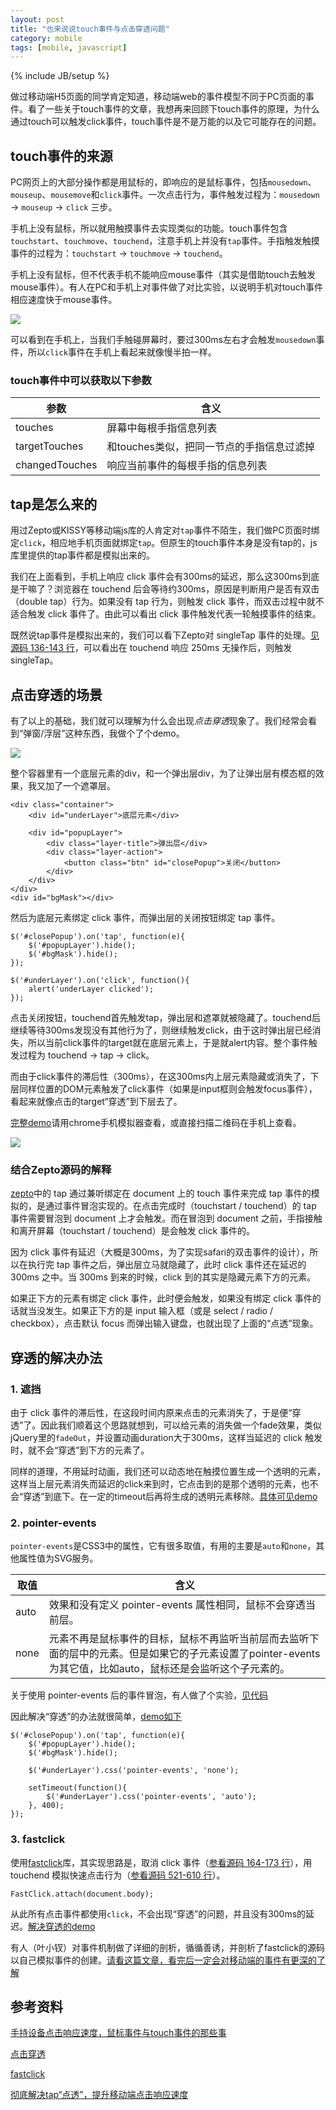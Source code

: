 ```yaml
---
layout: post
title: "也来说说touch事件与点击穿透问题"
category: mobile
tags: [mobile, javascript]
---
```

{% include JB/setup %}

做过移动端H5页面的同学肯定知道，移动端web的事件模型不同于PC页面的事件。看了一些关于touch事件的文章，我想再来回顾下touch事件的原理，为什么通过touch可以触发click事件，touch事件是不是万能的以及它可能存在的问题。

<!-- break -->

touch事件的来源
---------------
PC网页上的大部分操作都是用鼠标的，即响应的是鼠标事件，包括`mousedown`、`mouseup`、`mousemove`和`click`事件。一次点击行为，事件触发过程为：`mousedown` -> `mouseup` -> `click` 三步。

手机上没有鼠标，所以就用触摸事件去实现类似的功能。touch事件包含`touchstart`、`touchmove`、`touchend`，注意手机上并没有`tap`事件。手指触发触摸事件的过程为：`touchstart` -> `touchmove` -> `touchend`。

手机上没有鼠标，但不代表手机不能响应mouse事件（其实是借助touch去触发mouse事件）。有人在PC和手机上对事件做了对比实验，以说明手机对touch事件相应速度快于mouse事件。

<img src="http://images.cnitblog.com/blog/294743/201310/19161138-7c39b72bc6c048738962c042d1df766f.png" style="max-width: 609px;">

可以看到在手机上，当我们手触碰屏幕时，要过300ms左右才会触发`mousedown`事件，所以`click`事件在手机上看起来就像慢半拍一样。

### touch事件中可以获取以下参数

| 参数 | 含义 |
|-----|-----|
| touches | 屏幕中每根手指信息列表 |
| targetTouches | 和touches类似，把同一节点的手指信息过滤掉 |
| changedTouches | 响应当前事件的每根手指的信息列表 |



tap是怎么来的
-------------
用过Zepto或KISSY等移动端js库的人肯定对`tap`事件不陌生，我们做PC页面时绑定`click`，相应地手机页面就绑定`tap`。但原生的touch事件本身是没有tap的，js库里提供的tap事件都是模拟出来的。

我们在上面看到，手机上响应 click 事件会有300ms的延迟，那么这300ms到底是干嘛了？浏览器在 touchend 后会等待约300ms，原因是判断用户是否有双击（double tap）行为。如果没有 tap 行为，则触发 click 事件，而双击过程中就不适合触发 click 事件了。由此可以看出 click 事件触发代表一轮触摸事件的结束。

既然说tap事件是模拟出来的，我们可以看下Zepto对 singleTap 事件的处理。[见源码 136-143 行](https://github.com/madrobby/zepto/blob/master/src/touch.js#L136-L143)，可以看出在 touchend 响应 250ms 无操作后，则触发singleTap。



点击穿透的场景
-------------
有了以上的基础，我们就可以理解为什么会出现*点击穿透*现象了。我们经常会看到“弹窗/浮层”这种东西，我做个了个demo。

<img src="/assets/captures/20151004_01.jpg" style="max-width: 313px;">

整个容器里有一个底层元素的div，和一个弹出层div，为了让弹出层有模态框的效果，我又加了一个遮罩层。

	<div class="container">
		<div id="underLayer">底层元素</div>

		<div id="popupLayer">
			<div class="layer-title">弹出层</div>
			<div class="layer-action">
				<button class="btn" id="closePopup">关闭</button>
			</div>
		</div>
	</div>
	<div id="bgMask"></div>

然后为底层元素绑定 click 事件，而弹出层的关闭按钮绑定 tap 事件。

	$('#closePopup').on('tap', function(e){
		$('#popupLayer').hide();
		$('#bgMask').hide();
	});

	$('#underLayer').on('click', function(){
		alert('underLayer clicked');
	});

点击关闭按钮，touchend首先触发tap，弹出层和遮罩就被隐藏了。touchend后继续等待300ms发现没有其他行为了，则继续触发click，由于这时弹出层已经消失，所以当前click事件的target就在底层元素上，于是就alert内容。整个事件触发过程为 touchend -> tap -> click。

而由于click事件的滞后性（300ms），在这300ms内上层元素隐藏或消失了，下层同样位置的DOM元素触发了click事件（如果是input框则会触发focus事件），看起来就像点击的target“穿透”到下层去了。

[完整demo](/demo/touch-event/problem.html)请用chrome手机模拟器查看，或直接扫描二维码在手机上查看。

<img src="/assets/captures/20151004_02.png" style="max-width: 173px;">


### 结合Zepto源码的解释

[zepto](https://github.com/madrobby/zepto/blob/master/src/touch.js)中的 tap 通过兼听绑定在 document 上的 touch 事件来完成 tap 事件的模拟的，是通过事件冒泡实现的。在点击完成时（touchstart / touchend）的 tap 事件需要冒泡到 document 上才会触发。而在冒泡到 document 之前，手指接触和离开屏幕（touchstart / touchend）是会触发 click 事件的。

因为 click 事件有延迟（大概是300ms，为了实现safari的双击事件的设计），所以在执行完 tap 事件之后，弹出层立马就隐藏了，此时 click 事件还在延迟的 300ms 之中。当 300ms 到来的时候，click 到的其实是隐藏元素下方的元素。

如果正下方的元素有绑定 click 事件，此时便会触发，如果没有绑定 click 事件的话就当没发生。如果正下方的是 input 输入框（或是 select / radio / checkbox），点击默认 focus 而弹出输入键盘，也就出现了上面的“点透”现象。



穿透的解决办法
-------------

### 1. 遮挡 ###

由于 click 事件的滞后性，在这段时间内原来点击的元素消失了，于是便“穿透”了。因此我们顺着这个思路就想到，可以给元素的消失做一个fade效果，类似jQuery里的`fadeOut`，并设置动画duration大于300ms，这样当延迟的 click 触发时，就不会“穿透”到下方的元素了。

同样的道理，不用延时动画，我们还可以动态地在触摸位置生成一个透明的元素，这样当上层元素消失而延迟的click来到时，它点击到的是那个透明的元素，也不会“穿透”到底下。在一定的timeout后再将生成的透明元素移除。[具体可见demo](/demo/touch-event/solution1.html)


### 2. pointer-events ###

`pointer-events`是CSS3中的属性，它有很多取值，有用的主要是`auto`和`none`，其他属性值为SVG服务。

| 取值 | 含义 |
|------|-----|
| auto | 效果和没有定义 pointer-events 属性相同，鼠标不会穿透当前层。 |
| none | 元素不再是鼠标事件的目标，鼠标不再监听当前层而去监听下面的层中的元素。但是如果它的子元素设置了pointer-events为其它值，比如auto，鼠标还是会监听这个子元素的。 |

关于使用 pointer-events 后的事件冒泡，有人做了个实验，[见代码](http://runjs.cn/code/teegz43u)

因此解决“穿透”的办法就很简单，[demo如下](/demo/touch-event/solution2.html)

	$('#closePopup').on('tap', function(e){
		$('#popupLayer').hide();
		$('#bgMask').hide();

		$('#underLayer').css('pointer-events', 'none');

		setTimeout(function(){
			$('#underLayer').css('pointer-events', 'auto');
		}, 400);
	});


### 3. fastclick ###

使用[fastclick](https://github.com/ftlabs/fastclick)库，其实现思路是，取消 click 事件（[参看源码 164-173 行](https://github.com/ftlabs/fastclick/blob/master/lib/fastclick.js#L164-L173)），用 touchend 模拟快速点击行为（[参看源码 521-610 行](https://github.com/ftlabs/fastclick/blob/master/lib/fastclick.js#L521-L610)）。

	FastClick.attach(document.body);

从此所有点击事件都使用`click`，不会出现“穿透”的问题，并且没有300ms的延迟。[解决穿透的demo](/demo/touch-event/solution3.html)

有人（叶小钗）对事件机制做了详细的剖析，循循善诱，并剖析了fastclick的源码以自己模拟事件的创建。[请看这篇文章，看完后一定会对移动端的事件有更深的了解](http://www.cnblogs.com/yexiaochai/p/3462657.html)



参考资料
--------
[手持设备点击响应速度，鼠标事件与touch事件的那些事](http://www.cnblogs.com/yexiaochai/p/3377900.html)

[点击穿透](http://liudong.me/web/touch-defect.html)

[fastclick](https://github.com/ftlabs/fastclick)

[彻底解决tap“点透”，提升移动端点击响应速度](http://www.cnblogs.com/yexiaochai/p/3442220.html)
